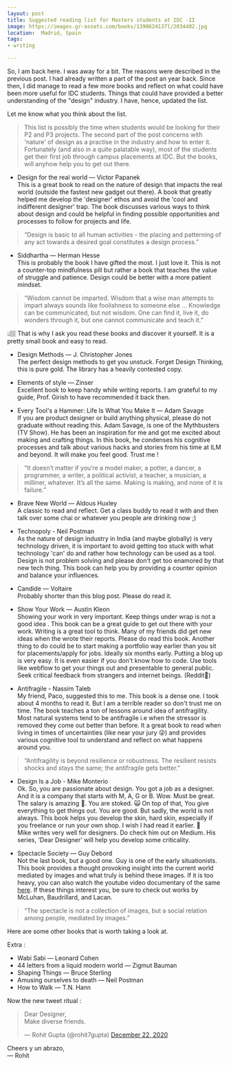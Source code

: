 ```yaml
---
layout: post
title: Suggested reading list for Masters students at IDC -II
image: https://images.gr-assets.com/books/1390624137l/2034402.jpg
location:  Madrid, Spain
tags:
- writing

---
```

 So, I am back here. I was away for a bit. The reasons were described in the previous post. I had already written a part of the post an year back. Since then, I did manage to read a few more books and reflect on what could have been more useful for IDC students. Things that could have provided a better understanding of the "design" industry. I have, hence, updated the list. 

 Let me know what you think about the list. 

 > This list is possibly the time when students would be looking for their P2 and P3 projects. The second part of the post concerns with 'nature' of design as a practise in the industry and how to enter it. Fortunately (and also in a quite palatable way), most of the students get their first job through campus placements at IDC. But the books, will anyhow help you to get out there. 


- Design for the real world — Victor Papanek<br>
This is a great book to read on the nature of design that impacts the real world (outside the fastest new gadget out there). A book that greatly helped me develop the 'designer' ethos and avoid the 'cool and indifferent designer' trap. The book discusses various ways to think about design and could be helpful in finding possible opportunities and processes to follow for projects and life. 

> “Design is basic to all human activities - the placing and patterning of any act towards a desired goal constitutes a design process.” 

- Siddhartha — Herman Hesse<br>
This is probably the book I have gifted the most. I just love it. This is not a counter-top mindfulness pill but rather a book that teaches the value of struggle and patience. Design could be better with a more patient mindset.

> “Wisdom cannot be imparted. Wisdom that a wise man attempts to impart always sounds like foolishness to someone else ... Knowledge can be communicated, but not wisdom. One can find it, live it, do wonders through it, but one cannot communicate and teach it.”

👆🏽 That is why I ask you read these books and discover it yourself. It is a pretty small book and easy to read.

- Design Methods — J. Christopher Jones<br>
The perfect design methods to get you unstuck. Forget Design Thinking, this is pure gold. The library has a heavily contested copy.

- Elements of style — Zinser<br>
Excellent book to keep handy while writing reports. I am grateful to my guide, Prof. Girish to have recommended it back then. 
  
- Every Tool's a Hammer: Life Is What You Make It — Adam Savage <br>
If you are product designer or build anything physical, please do not graduate without reading this. Adam Savage, is one of the Mythbusters (TV Show). He has been an inspiration for me and got me excited about making and crafting things. In this book, he condenses his cognitive processes and talk about various hacks and stories from his time at ILM and beyond. It will make you feel good. Trust me !

> “It doesn’t matter if you’re a model maker, a potter, a dancer, a programmer, a writer, a political activist, a teacher, a musician, a milliner, whatever. It’s all the same. Making is making, and none of it is failure.” 

- Brave New World — Aldous Huxley<br>
A classic to read and reflect. Get a class buddy to read it with and then talk over some chai or whatever you people are drinking now ;)

- Technopoly - Neil Postman <br>
As the nature of design industry in India (and maybe globally) is very technology driven, it is important to avoid getting too stuck with what technology 'can' do and rather how technology can be used as a tool. Design is not problem solving and please don't get too enamored by that new tech thing. This book can help you by providing a counter opinion and balance your influences. 

- Candide — Voltaire <br>
Probably shorter than this blog post. Please do read it.

- Show Your Work — Austin Kleon<br>
Showing your work in very important. Keep things under wrap is not a good idea .  This book can be a great guide to get out there with your work. Writing is a great tool to think. Many of my friends did get new ideas when the wrote their reports. Please do read this book. Another thing to do could be to start making a portfolio way earlier than you sit for placements/apply for jobs. Ideally six months early. 
Putting a blog up is very easy. It is even easier if you don't know how to code. Use tools like webflow to get your things out and presentable to general public. Seek critical feedback from strangers and internet beings. (Reddit🤭)

- Antifragile - Nassim Taleb <br>
My friend, Paco, suggested this to me. This book is a dense one. I took about 4 months to read it. But I am a terrible reader so don't trust me on time. The book teaches a ton of lessons around idea of antifragility. Most natural systems tend to be antifragile i.e when the stressor is removed they come out better than before. It a great book to read when living in times of uncertainties (like near your jury 😜) and provides various cognitive tool to understand and reflect on what happens around you. 

> “Antifragility is beyond resilience or robustness. The resilient resists shocks and stays the same; the antifragile gets better.”
  


- Design Is a Job - Mike Monterio <br>
Ok. So, you are passionate about design. You got a job as a designer. And it is a company that starts with M, A, G or B. Wow. Must be great. The salary is amazing 🤑. You are stoked. 🙀
On top of that, You give everything to get things out. You are good. But sadly, the world is not always. This book helps you develop the skin, hard skin, especially if you freelance or run your own shop. I wish I had read it earlier. 🥲 
<br>Mike writes very well for designers. Do check him out on Medium. His series, 'Dear Designer' will help you develop some criticality. 

  
- Spectacle Society — Guy Debord<br>
Not the last book, but a good one. Guy is one of the early situationists. This book provides a thought provoking insight into the current world mediated by images and what truly is behind these images. If it is too heavy, you can also watch the youtube video documentary of the same [here](https://vimeo.com/60328678). If these things interest you, be sure to check out works by McLuhan, Baudrillard, and Lacan.

> “The spectacle is not a collection of images, but a social relation among people, mediated by images.” 


Here are some other books that is worth taking a look at. 
  
Extra :
- Wabi Sabi — Leonard Cohen
- 44 letters from a liquid modern world — Zigmut Bauman
- Shaping Things — Bruce Sterling
- Amusing ourselves to death — Neil Postman
- How to Walk — T.N. Hann


Now the new tweet ritual : <br>

<blockquote class="twitter-tweet"><p lang="en" dir="ltr">Dear Designer,<br>Make diverse friends.</p>&mdash; Rohit Gupta (@rohit7gupta) <a href="https://twitter.com/rohit7gupta/status/1341431304429170710?ref_src=twsrc%5Etfw">December 22, 2020</a></blockquote> <script async src="https://platform.twitter.com/widgets.js" charset="utf-8"></script>

Cheers y un abrazo,<br>
— Rohit